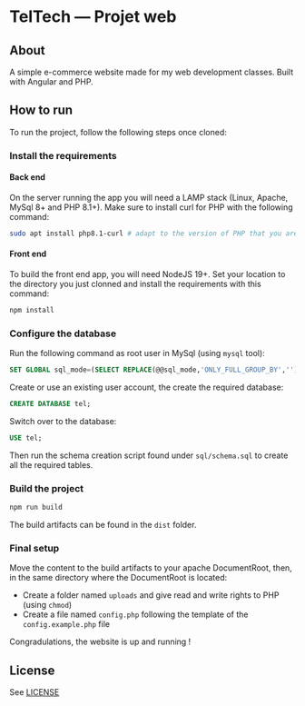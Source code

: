 # TelTech &mdash; Projet web

## About

A simple e-commerce website made for my web development
classes. Built with Angular and PHP.

## How to run

To run the project, follow the following steps once cloned:

### Install the requirements

#### Back end

On the server running the app you will need a LAMP stack (Linux, Apache, MySql 8+ and PHP 8.1+).
Make sure to install curl for PHP with the following command:

```bash
sudo apt install php8.1-curl # adapt to the version of PHP that you are using
```

#### Front end

To build the front end app, you will need NodeJS 19+.
Set your location to the directory you just clonned and install the
requirements with this command:

```bash
npm install
```

### Configure the database

Run the following command as root user in MySql (using `mysql` tool):

```sql
SET GLOBAL sql_mode=(SELECT REPLACE(@@sql_mode,'ONLY_FULL_GROUP_BY',''));
```

Create or use an existing user account, the create the required database:

```sql
CREATE DATABASE tel;
```

Switch over to the database:

```sql
USE tel;
```

Then run the schema creation script found under `sql/schema.sql` to create all the
required tables.

### Build the project

```bash
npm run build
```

The build artifacts can be found in the `dist` folder.

### Final setup

Move the content to the build artifacts to your apache DocumentRoot, then, in the same directory
where the DocumentRoot is located:

- Create a folder named `uploads` and give read and write rights to PHP (using `chmod`)
- Create a file named `config.php` following the template of the `config.example.php` file

Congradulations, the website is up and running !

## License

See [LICENSE](LICENSE)

